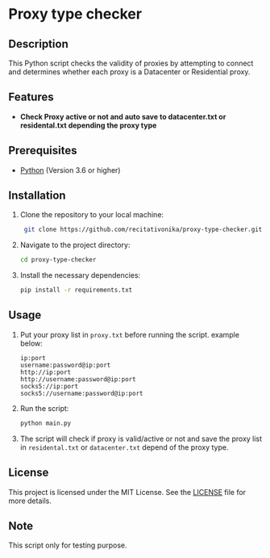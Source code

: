 # Proxy type checker

## Description
This Python script checks the validity of proxies by attempting to connect and determines whether each proxy is a Datacenter or Residential proxy. 

## Features
- **Check Proxy active or not and auto save to datacenter.txt or residental.txt depending the proxy type**

## Prerequisites
- [Python](https://www.python.org) (Version 3.6 or higher)

## Installation

1. Clone the repository to your local machine:
   ```bash
	git clone https://github.com/recitativonika/proxy-type-checker.git
   ```
2. Navigate to the project directory:
	```bash
	cd proxy-type-checker
	```
3. Install the necessary dependencies:
	```bash
	pip install -r requirements.txt
	```

## Usage

1. Put your proxy list in `proxy.txt` before running the script. example below:
	```
	ip:port
	username:password@ip:port
	http://ip:port
	http://username:password@ip:port
	socks5://ip:port
	socks5://username:password@ip:port
	```

2. Run the script:
	```bash
	python main.py
	```
3. The script will check if proxy is valid/active or not and save the proxy list in `residental.txt` or `datacenter.txt` depend of the proxy type.

## License
This project is licensed under the MIT License. See the [LICENSE](LICENSE) file for more details.

## Note
This script only for testing purpose.